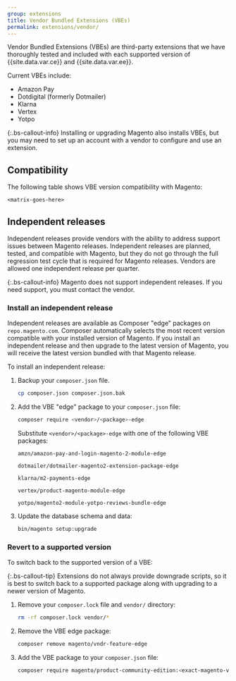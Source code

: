```yaml
---
group: extensions
title: Vendor Bundled Extensions (VBEs)
permalink: extensions/vendor/
---
```


Vendor Bundled Extensions (VBEs) are third-party extensions that we have thoroughly tested and included with each supported version of {{site.data.var.ce}} and {{site.data.var.ee}}.

Current VBEs include:

-  Amazon Pay
-  Dotdigital (formerly Dotmailer)
-  Klarna
-  Vertex
-  Yotpo

{:.bs-callout-info}
Installing or upgrading Magento also installs VBEs, but you may need to set up an account with a vendor to configure and use an extension.

## Compatibility

The following table shows VBE version compatibility with Magento:

```text
<matrix-goes-here>
```

## Independent releases

Independent releases provide vendors with the ability to address support issues between Magento releases. Independent releases are planned, tested, and compatible with Magento, but they do not go through the full regression test cycle that is required for Magento releases. Vendors are allowed one independent release per quarter.

{:.bs-callout-info}
Magento does not support independent releases. If you need support, you must contact the vendor.

### Install an independent release

Independent releases are available as Composer "edge" packages on `repo.magento.com`. Composer automatically selects the most recent version compatible with your installed version of Magento. If you install an independent release and then upgrade to the latest version of Magento, you will receive the latest version bundled with that Magento release.

To install an independent release:

1. Backup your `composer.json` file.

   ```bash
   cp composer.json composer.json.bak
   ```

1. Add the VBE "edge" package to your `composer.json` file:

   ```bash
   composer require <vendor>/<package>-edge
   ```

   Substitute `<vendor>/<package>-edge` with one of the following VBE packages:

   ```text
   amzn/amazon-pay-and-login-magento-2-module-edge
   ```

   ```text
   dotmailer/dotmailer-magento2-extension-package-edge
   ```

   ```text
   klarna/m2-payments-edge
   ```

   ```text
   vertex/product-magento-module-edge
   ```

   ```text
   yotpo/magento2-module-yotpo-reviews-bundle-edge
   ```

1. Update the database schema and data:

   ```bash
   bin/magento setup:upgrade
   ```

### Revert to a supported version

To switch back to the supported version of a VBE:

{:.bs-callout-tip}
Extensions do not always provide downgrade scripts, so it is best to switch back to a supported package along with upgrading to a newer version of Magento.

1. Remove your `composer.lock` file and `vendor/` directory:

   ```bash
   rm -rf composer.lock vendor/*
   ```

1. Remove the VBE edge package:

   ```bash
   composer remove magento/vndr-feature-edge
   ```

1. Add the VBE package to your `composer.json` file:

   ```bash
   composer require magento/product-community-edition:<exact-magento-version>
   ```
